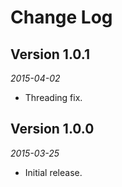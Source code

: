 Change Log
==========

## Version 1.0.1

_2015-04-02_

 * Threading fix.
 

## Version 1.0.0

_2015-03-25_

 * Initial release.
